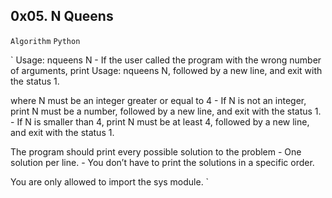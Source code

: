 ## 0x05. N Queens

`Algorithm` `Python`

` Usage: nqueens N
	- If the user called the program with the wrong number of arguments, print Usage: nqueens N, followed by a new line, and exit with the status 1.

  where N must be an integer greater or equal to 4
	- If N is not an integer, print N must be a number, followed by a new line, and exit with the status 1.
	- If N is smaller than 4, print N must be at least 4, followed by a new line, and exit with the status 1.

 The program should print every possible solution to the problem
	- One solution per line.
	- You don’t have to print the solutions in a specific order.

 You are only allowed to import the sys module. ` 
